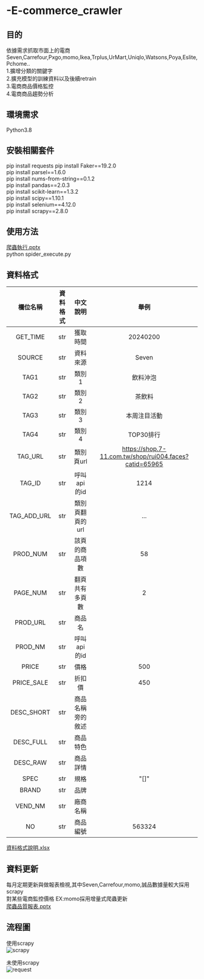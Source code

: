 # -E-commerce_crawler
## 目的
   依據需求抓取市面上的電商Seven,Carrefour,Pxgo,momo,Ikea,Trplus,UrMart,Uniqlo,Watsons,Poya,Eslite,Pchome..  
   1.擴增分類的關鍵字  
   2.擴充模型的訓練資料以及後續retrain   
   3.電商商品價格監控         
   4.電商商品趨勢分析
## 環境需求
Python3.8
## 安裝相關套件
pip install requests
pip install Faker==19.2.0  
pip install parsel==1.6.0  
pip install nums-from-string==0.1.2  
pip install pandas==2.0.3  
pip install scikit-learn==1.3.2  
pip install scipy==1.10.1  
pip install selenium==4.12.0  
pip install scrapy==2.8.0  
## 使用方法
[爬蟲執行.pptx](https://github.com/mokecome/-E-commerce_crawler/files/14354443/default.pptx)  
python spider_execute.py

## 資料格式
| 欄位名稱 | 資料格式 | 中文說明 | 舉例 | 
| :----:|:----: | :----: | :----:|
| GET_TIME | str | 獲取時間 | 20240200 | 
| SOURCE | str | 資料來源 |Seven | 
| TAG1 | str | 類別1 |飲料沖泡 | 
| TAG2 | str | 類別2 |茶飲料 | 
| TAG3 | str | 類別3 |本周注目活動 | 
| TAG4 | str | 類別4 |TOP30排行 | 
| TAG_URL | str | 類別頁url |https://shop.7-11.com.tw/shop/rui004.faces?catid=65965| 
| TAG_ID | str | 呼叫api的id |1214 |
| TAG_ADD_URL | str | 類別頁翻頁的url |... |
| PROD_NUM | str | 該頁的商品項數 |58 |
| PAGE_NUM | str | 翻頁共有多頁數 |2 |
| PROD_URL | str | 商品名 | |
| PROD_NM | str | 呼叫api的id | |
| PRICE | str | 價格 | 500|
| PRICE_SALE | str | 折扣價 | 450|
| DESC_SHORT | str | 商品名稱旁的敘述 ||
| DESC_FULL | str | 商品特色 | |
| DESC_RAW | str | 商品詳情 | |
| SPEC | str | 規格 |"[]"|
| BRAND | str | 品牌 ||
| VEND_NM | str | 廠商名稱 | |
| NO | str | 商品編號 |563324|

[資料格式說明.xlsx](https://github.com/mokecome/-E-commerce_crawler/files/14354464/default.xlsx)

## 資料更新
每月定期更新與做報表檢視,其中Seven,Carrefour,momo,誠品數據量較大採用scrapy  
對某些電商監控價格 EX:momo採用增量式爬蟲更新  
[爬蟲品質報表.pptx](https://github.com/mokecome/-E-commerce_crawler/files/14354567/default.pptx)

## 流程圖
使用scrapy  
![scrapy](https://github.com/mokecome/-E-commerce_crawler/assets/75211039/7e171b2b-c5bf-4c37-80cf-161e35893f95)

未使用scrapy  
![request](https://github.com/mokecome/-E-commerce_crawler/assets/75211039/bcef34e9-21d8-4178-b611-df79fffd0c35)

